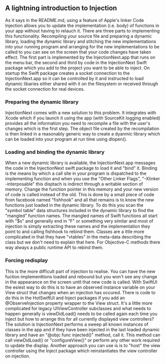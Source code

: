 
## A lightning introduction to Injection

As it says in the README.md, using a feature of Apple's linker Code Injection
allows you to update the implementation (i.e. body) of functions in your
app without having to relauch it. There are three parts to implementing
this functionality. Recompiling your source file and preparing a dynamic
library, loading the dynamic library and stitching the new implementations
into your running program and arranging for the new implementations to be
called to you can see on the screen that your code changes have taken effect.
The first part is implemented by the InjectionNext.app that runs on the menu 
bar, the second and third by code in the InjectionNext Swift package which
you add to the project you want to be able to inject. On startup the Swift 
package creates a socket connection to the InjectionNext.app so it can
be controlled by it and instructed to load dynamic libaries either shared
with it on the filesystem or received through the socket connection for
real devices.

### Preparing the dynamic library

InjectionNext comes with a new solution to this problem. It integrates with
Xcode which if you launch it using the app (with SourceKit logging enabled)
provides all the information you need to recompile a file with the user's 
changes which is the first step. The object file created by the recompilation
is then linked in a reasonably generic way to create a dyanmic library which
can be loaded into your program at run time using dlopen().

### Loading and binding the dynamic library

When a new dynamic library is available, the InjectionNext.app messages the
code in the InjectionNext swift package to load it and "bind" it. Binding is
the means by which a call site in your program is dispatched to the implementing
function and when you use the "Other Linker Flags", "-Xlinker -interposable"
this disptach is indirect through a writable section of memory. Change the
function pointer in this memory and your new version of code is called instead
of the old. This is done by a small piece of code from facebook named "fishhook"
and all that remains is to know the new functions just loaded in the dynamic
library. To do this you scan the "symbol table" data structures included in
the dynamic library to find the "mangled" function names. The mangled names
of Swift functions all start with "$s" and generally end in "F" or something
very similar and most of injection is simply extracting these names and the 
implementation they point to and calling fishhook to rebind them. Classes
are a ittle more complicated in that they have "vtables" in the meta-data 
describing the class but we don't need to explain that here. For Objective-C
methods there way always a public runtime API to rebind them.

### Forcing redisplay

This is the more difficult part of injection to realise. You can have the
new fuction implementtions loaded and rebound but you won't see any change in
the appearance on the screen until that new code is called. With SwiftUI the
esiest way to do this is to have an observed instance variable on your View 
struct that changes when an injection has occured. There is code to do this in
the HotSwiftUI and Inject packages if you add an @ObserveInjection property
wrapper to the View struct. It's a little more complicated for legacy
UIViewController subclasses and what needs to happen generally is 
viewDidLoad() needs to be called again each time you inject but how to arrange 
this for all currently displayed view controllers? The solution is 
InjectionNext performs a sweep all known instances of classes in the app 
and if they have been injected in the last loaded dynamic library and have an 
"@objc func injected()" method, call it. This method can call viewDidLoad()
or "configureView()" or perform any other work required to update the display.
Another approach you can use is is to "host" the view controller using the
Inject package which reinstantiates the view controller on injection.
